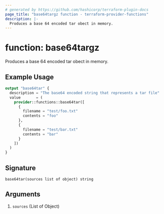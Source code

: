 ```yaml
---
# generated by https://github.com/hashicorp/terraform-plugin-docs
page_title: "base64targz function - terraform-provider-functions"
description: |-
  Produces a base 64 encoded tar obect in memory.
---
```


# function: base64targz
Produces a base 64 encoded tar obect in memory.

## Example Usage

```terraform
output "base64tar" {
  description = "The base64 encoded string that represents a tar file"
  value       = (
    provider::functions::base64tar([
      {
        filename = "test/foo.txt"
        contents = "foo"
      },
      {
        filename = "test/bar.txt"
        contents = "bar"
      }
    ])
  )
}
```


## Signature

<!-- signature generated by tfplugindocs -->
```text
base64tar(sources list of object) string
```

## Arguments

<!-- arguments generated by tfplugindocs -->
1. `sources` (List of Object) 

